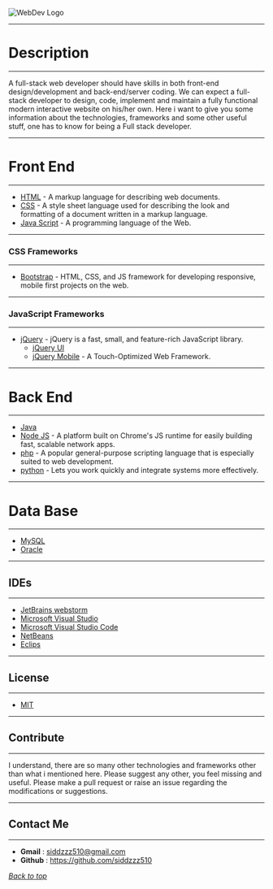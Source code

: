 ![WebDev Logo](http://www.azinovatechnologies.com/blog/wp-content/uploads/2016/03/web-development.jpg)
***
# Description
***
A full-stack web developer should have skills in both front-end design/development and back-end/server coding. We can expect a full-stack developer to design, code, implement and maintain a fully functional modern interactive website on his/her own.
Here i want to give you some information about the technologies, frameworks and some other useful stuff, one has to know for being a Full stack developer.
***
# Front End
***
- [HTML](http://www.w3schools.com/html/default.asp) - A markup language for describing web documents.
- [CSS](http://www.w3schools.com/css/default.asp) - A style sheet language used for describing the look and formatting of a document written in a markup language.
- [Java Script](http://www.w3schools.com/js/default.asp) - A programming language of the Web.
***
### CSS Frameworks
***
- [Bootstrap](http://getbootstrap.com/) - HTML, CSS, and JS framework for developing responsive, mobile first projects on the web.
***
### JavaScript Frameworks
***
- [jQuery](http://jquery.com/) - jQuery is a fast, small, and feature-rich JavaScript library.
    - [jQuery UI](http://jqueryui.com/)
    - [jQuery Mobile](http://jquerymobile.com/) - A Touch-Optimized Web Framework.
***
# Back End
***
- [Java](http://docs.oracle.com/javase/tutorial/java/)
- [Node JS](http://nodejs.org/) - A platform built on Chrome's JS runtime for easily building fast, scalable network apps.
- [php](http://php.net/) - A popular general-purpose scripting language that is especially suited to web development.
- [python](https://www.python.org/) - Lets you work quickly and integrate systems more effectively.
***    
# Data Base
***
- [MySQL](http://www.mysql.com/)
- [Oracle](http://www.oracle.com/us/products/database/nosql/overview/index.html)
***
## IDEs
***
- [JetBrains webstorm](http://www.jetbrains.com/webstorm/)
- [Microsoft Visual Studio](https://www.visualstudio.com/en-us/downloads/download-visual-studio-vs.aspx)
- [Microsoft Visual Studio Code](https://code.visualstudio.com/Download)
- [NetBeans](https://netbeans.org/)
- [Eclips](http://www.eclipse.org/)
***
## License
***
- [MIT](https://github.com/siddzzz510/java-fullstack-development?tab=MIT-1-ov-file#)
***
## Contribute
***
I understand, there are so many other technologies and frameworks other than what i mentioned here.
Please suggest any other, you feel missing and useful. Please make a pull request or raise an issue regarding the modifications or suggestions.
***
## Contact Me
***
- **Gmail**			:	siddzzz510@gmail.com
- **Github**		:	https://github.com/siddzzz510

*[Back to top](#description)*
